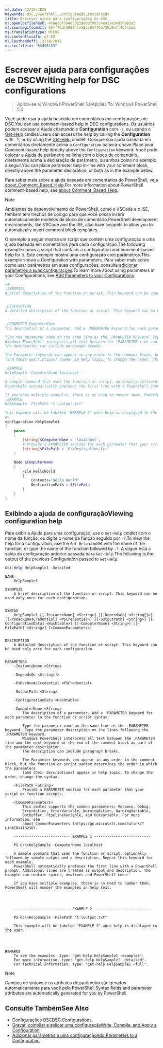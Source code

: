 ```yaml
---
ms.date: 12/12/2018
keywords: DSC,powershell,configuração,instalação
title: Escrever ajuda para configurações de DSC
ms.openlocfilehash: 498ec0f594ed3229e097903c4ea2ae34d3da03a2
ms.sourcegitcommit: 00ff76d7d9414fe585c04740b739b9cf14d711e1
ms.translationtype: MTE95
ms.contentlocale: pt-BR
ms.lasthandoff: 12/14/2018
ms.locfileid: "53400289"
---
```

# <a name="writing-help-for-dsc-configurations"></a><span data-ttu-id="6e515-103">Escrever ajuda para configurações de DSC</span><span class="sxs-lookup"><span data-stu-id="6e515-103">Writing help for DSC configurations</span></span>

><span data-ttu-id="6e515-104">Aplica-se a: Windows PowerShell 5.0</span><span class="sxs-lookup"><span data-stu-id="6e515-104">Applies To: Windows PowerShell 5.0</span></span>

<span data-ttu-id="6e515-105">Você pode usar a ajuda baseada em comentários em configurações de DSC.</span><span class="sxs-lookup"><span data-stu-id="6e515-105">You can use comment-based help in DSC configurations.</span></span> <span data-ttu-id="6e515-106">Os usuários podem acessar a Ajuda chamando o **Configuration** com `-?`, ou usando o [Get-Help](/powershell/module/Microsoft.PowerShell.Core/Get-Help) cmdlet.</span><span class="sxs-lookup"><span data-stu-id="6e515-106">Users can access the help by calling the **Configuration** with `-?`, or by using the [Get-Help](/powershell/module/Microsoft.PowerShell.Core/Get-Help) cmdlet.</span></span> <span data-ttu-id="6e515-107">Coloque sua ajuda baseada em comentários diretamente acima a `Configuration` palavra-chave.</span><span class="sxs-lookup"><span data-stu-id="6e515-107">Place your Comment-based help directly above the `Configuration` keyword.</span></span>
<span data-ttu-id="6e515-108">Você pode colocar a Ajuda de parâmetro na linha com o bloco de comentário, diretamente acima a declaração de parâmetro, ou ambos como no exemplo a seguir.</span><span class="sxs-lookup"><span data-stu-id="6e515-108">You can place parameter help in-line with your comment block, directly above the parameter declaration, or both as in the example below.</span></span>

<span data-ttu-id="6e515-109">Para saber mais sobre a ajuda baseada em comentários do PowerShell, veja [about_Comment_Based_Help](/powershell/module/microsoft.powershell.core/about/about_comment_based_help).</span><span class="sxs-lookup"><span data-stu-id="6e515-109">For more information about PowerShell comment-based help, see [about_Comment_Based_Help](/powershell/module/microsoft.powershell.core/about/about_comment_based_help).</span></span>

> [!NOTE]
> <span data-ttu-id="6e515-110">Ambientes de desenvolvimento do PowerShell, como o VSCode e o ISE, também têm trechos de código para que você possa inserir automaticamente modelos de bloco de comentário.</span><span class="sxs-lookup"><span data-stu-id="6e515-110">PowerShell development environments, like VSCode and the ISE, also have snippets to allow you to automatically insert comment block templates.</span></span>

<span data-ttu-id="6e515-111">O exemplo a seguir mostra um script que contém uma configuração e uma ajuda baseada em comentários para cada configuração.</span><span class="sxs-lookup"><span data-stu-id="6e515-111">The following example shows a script that contains a configuration and comment-based help for it.</span></span> <span data-ttu-id="6e515-112">Este exemplo mostra uma configuração com parâmetros.</span><span class="sxs-lookup"><span data-stu-id="6e515-112">This example shows a Configuration with parameters.</span></span> <span data-ttu-id="6e515-113">Para saber mais sobre como usar parâmetros em suas configurações, consulte [adicionar parâmetros a suas configurações](add-parameters-to-a-configuration.md).</span><span class="sxs-lookup"><span data-stu-id="6e515-113">To learn more about using parameters in your Configurations, see [Add Parameters to your Configurations](add-parameters-to-a-configuration.md).</span></span>

```powershell
<#
.SYNOPSIS
A brief description of the function or script. This keyword can be used only once for each configuration.


.DESCRIPTION
A detailed description of the function or script. This keyword can be used only once for each configuration.


.PARAMETER ComputerName
The description of a parameter. Add a .PARAMETER keyword for each parameter in the function or script syntax.

Type the parameter name on the same line as the .PARAMETER keyword. Type the parameter description on the lines following the .PARAMETER keyword.
Windows PowerShell interprets all text between the .PARAMETER line and the next keyword or the end of the comment block as part of the parameter description.
The description can include paragraph breaks.

The Parameter keywords can appear in any order in the comment block, but the function or script syntax determines the order in which the parameters
(and their descriptions) appear in help topic. To change the order, change the syntax.

.EXAMPLE
HelpSample -ComputerName localhost

A sample command that uses the function or script, optionally followed by sample output and a description. Repeat this keyword for each example.
PowerShell automatically prefaces the first line with a PowerShell prompt. Additional lines are treated as output and description. The example can contain spaces, newlines and PowerShell code.

If you have multiple examples, there is no need to number them. PowerShell will number the examples in help text.
.EXAMPLE
HelpSample -FilePath "C:\output.txt"

This example will be labeled "EXAMPLE 2" when help is displayed to the user.
#>
configuration HelpSample1
{
    param
    (
        [string]$ComputerName = 'localhost',
        # Provide a PARAMETER section for each parameter that your script or function accepts.
        [string]$FilePath = 'C:\Destination.txt'
    )

    Node $ComputerName
    {
        File HelloWorld
        {
            Contents="Hello World"
            DestinationPath = $FilePath
        }
    }
}
```

## <a name="viewing-configuration-help"></a><span data-ttu-id="6e515-114">Exibindo a ajuda de configuração</span><span class="sxs-lookup"><span data-stu-id="6e515-114">Viewing configuration help</span></span>

<span data-ttu-id="6e515-115">Para exibir a Ajuda para uma configuração, use o `Get-Help` cmdlet com o nome da função, ou digite o nome da função seguido por `-?`.</span><span class="sxs-lookup"><span data-stu-id="6e515-115">To view the help for a configuration, use the `Get-Help` cmdlet with the name of the function, or type the name of the function followed by `-?`.</span></span> <span data-ttu-id="6e515-116">A seguir está a saída da configuração anterior passada para `Get-Help`.</span><span class="sxs-lookup"><span data-stu-id="6e515-116">The following is the output of the previous Configuration passed to `Get-Help`.</span></span>

```powershell
Get-Help HelpSample1 -Detailed
```

```output
NAME
    HelpSample1

SYNOPSIS
    A brief description of the function or script. This keyword can be used only once for each configuration.


SYNTAX
    HelpSample1 [[-InstanceName] <String>] [[-DependsOn] <String[]>] [[-PsDscRunAsCredential] <PSCredential>] [[-OutputPath] <String>] [[-ConfigurationData] <Hashtable>] [[-ComputerName] <String>] [[-FilePath] <String>] [<CommonParameters>]


DESCRIPTION
    A detailed description of the function or script. This keyword can be used only once for each configuration.


PARAMETERS
    -InstanceName <String>

    -DependsOn <String[]>

    -PsDscRunAsCredential <PSCredential>

    -OutputPath <String>

    -ConfigurationData <Hashtable>

    -ComputerName <String>
        The description of a parameter. Add a .PARAMETER keyword for each parameter in the function or script syntax.

        Type the parameter name on the same line as the .PARAMETER keyword. Type the parameter description on the lines following the .PARAMETER keyword.
        Windows PowerShell interprets all text between the .PARAMETER line and the next keyword or the end of the comment block as part of the parameter description.
        The description can include paragraph breaks.

        The Parameter keywords can appear in any order in the comment block, but the function or script syntax determines the order in which the parameters
        (and their descriptions) appear in help topic. To change the order, change the syntax.

    -FilePath <String>
        Provide a PARAMETER section for each parameter that your script or function accepts.

    <CommonParameters>
        This cmdlet supports the common parameters: Verbose, Debug,
        ErrorAction, ErrorVariable, WarningAction, WarningVariable,
        OutBuffer, PipelineVariable, and OutVariable. For more information, see
        about_CommonParameters (https:/go.microsoft.com/fwlink/?LinkID=113216).

    -------------------------- EXAMPLE 1 --------------------------

    PS C:\>HelpSample -ComputerName localhost

    A sample command that uses the function or script, optionally followed by sample output and a description. Repeat this keyword for each example.
    PowerShell automatically prefaces the first line with a PowerShell prompt. Additional lines are treated as output and description. The example can contain spaces, newlines and PowerShell code.

    If you have multiple examples, there is no need to number them. PowerShell will number the examples in help text.




    -------------------------- EXAMPLE 2 --------------------------

    PS C:\>HelpSample -FilePath "C:\output.txt"

    This example will be labeled "EXAMPLE 2" when help is displayed to the user.




REMARKS
    To see the examples, type: "get-help HelpSample1 -examples".
    For more information, type: "get-help HelpSample1 -detailed".
    For technical information, type: "get-help HelpSample1 -full".
```

> [!NOTE]
> <span data-ttu-id="6e515-117">Campos de sintaxe e os atributos de parâmetro são gerados automaticamente para você pelo PowerShell.</span><span class="sxs-lookup"><span data-stu-id="6e515-117">Syntax fields and parameter attributes are automatically generated for you by PowerShell.</span></span>

## <a name="see-also"></a><span data-ttu-id="6e515-118">Consulte Também</span><span class="sxs-lookup"><span data-stu-id="6e515-118">See Also</span></span>

- [<span data-ttu-id="6e515-119">Configurações DSC</span><span class="sxs-lookup"><span data-stu-id="6e515-119">DSC Configurations</span></span>](configurations.md)
- [<span data-ttu-id="6e515-120">Gravar, compilar e aplicar uma configuração</span><span class="sxs-lookup"><span data-stu-id="6e515-120">Write, Compile, and Apply a Configuration</span></span>](write-compile-apply-configuration.md)
- [<span data-ttu-id="6e515-121">Adicionar parâmetros a uma configuração</span><span class="sxs-lookup"><span data-stu-id="6e515-121">Add Parameters to a Configuration</span></span>](add-parameters-to-a-configuration.md)
